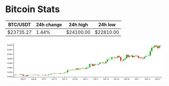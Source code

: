 # Bitcoin Stats

BTC/USDT|24h change|24h high|24h low|
|---|---|---|---|
|$23735.27|1.44%|$24100.00|$22810.00|

<img src="./chart.svg">
